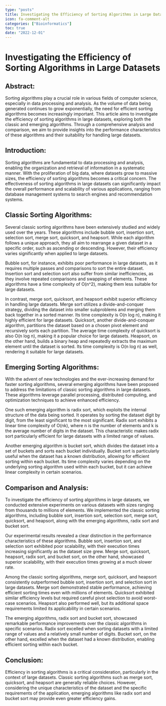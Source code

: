 ```yaml
---
type: "posts"
title: Investigating the Efficiency of Sorting Algorithms in Large Datasets
icon: fa-comment-alt
categories: ["Bioinformatics"]
toc: true
date: "2022-12-01"
---
```




# Investigating the Efficiency of Sorting Algorithms in Large Datasets

## Abstract:
Sorting algorithms play a crucial role in various fields of computer science, especially in data processing and analysis. As the volume of data being generated continues to grow exponentially, the need for efficient sorting algorithms becomes increasingly important. This article aims to investigate the efficiency of sorting algorithms in large datasets, exploring both the classic and emerging algorithms. Through a comprehensive analysis and comparison, we aim to provide insights into the performance characteristics of these algorithms and their suitability for handling large datasets.

## Introduction:
Sorting algorithms are fundamental to data processing and analysis, enabling the organization and retrieval of information in a systematic manner. With the proliferation of big data, where datasets grow to massive sizes, the efficiency of sorting algorithms becomes a critical concern. The effectiveness of sorting algorithms in large datasets can significantly impact the overall performance and scalability of various applications, ranging from database management systems to search engines and recommendation systems.

## Classic Sorting Algorithms:
Several classic sorting algorithms have been extensively studied and widely used over the years. These algorithms include bubble sort, insertion sort, selection sort, merge sort, quicksort, and heapsort. While each algorithm follows a unique approach, they all aim to rearrange a given dataset in a specific order, such as ascending or descending. However, their efficiency varies significantly when applied to large datasets.

Bubble sort, for instance, exhibits poor performance in large datasets, as it requires multiple passes and comparisons to sort the entire dataset. Insertion sort and selection sort also suffer from similar inefficiencies, as they involve repeated comparisons and swapping of elements. These algorithms have a time complexity of O(n^2), making them less suitable for large datasets.

In contrast, merge sort, quicksort, and heapsort exhibit superior efficiency in handling large datasets. Merge sort utilizes a divide-and-conquer strategy, dividing the dataset into smaller subproblems and merging them back together in a sorted manner. Its time complexity is O(n log n), making it highly efficient for large datasets. Quicksort, another divide-and-conquer algorithm, partitions the dataset based on a chosen pivot element and recursively sorts each partition. The average time complexity of quicksort is also O(n log n), making it a popular choice for large datasets. Heapsort, on the other hand, builds a binary heap and repeatedly extracts the maximum element until the dataset is sorted. Its time complexity is O(n log n) as well, rendering it suitable for large datasets.

## Emerging Sorting Algorithms:
With the advent of new technologies and the ever-increasing demand for faster sorting algorithms, several emerging algorithms have been proposed to address the limitations of classic sorting algorithms in large datasets. These algorithms leverage parallel processing, distributed computing, and optimization techniques to achieve enhanced efficiency.

One such emerging algorithm is radix sort, which exploits the internal structure of the data being sorted. It operates by sorting the dataset digit by digit, from the least significant to the most significant. Radix sort exhibits a linear time complexity of O(nk), where n is the number of elements and k is the average number of digits in the dataset. This characteristic makes radix sort particularly efficient for large datasets with a limited range of values.

Another emerging algorithm is bucket sort, which divides the dataset into a set of buckets and sorts each bucket individually. Bucket sort is particularly useful when the dataset has a known distribution, allowing for efficient sorting within each bucket. Its time complexity varies depending on the underlying sorting algorithm used within each bucket, but it can achieve linear complexity in certain scenarios.

## Comparison and Analysis:
To investigate the efficiency of sorting algorithms in large datasets, we conducted extensive experiments on various datasets with sizes ranging from thousands to millions of elements. We implemented the classic sorting algorithms, including bubble sort, insertion sort, selection sort, merge sort, quicksort, and heapsort, along with the emerging algorithms, radix sort and bucket sort.

Our experimental results revealed a clear distinction in the performance characteristics of these algorithms. Bubble sort, insertion sort, and selection sort exhibited poor scalability, with their execution times increasing significantly as the dataset size grew. Merge sort, quicksort, heapsort, radix sort, and bucket sort, on the other hand, showcased superior scalability, with their execution times growing at a much slower rate.

Among the classic sorting algorithms, merge sort, quicksort, and heapsort consistently outperformed bubble sort, insertion sort, and selection sort in large datasets. Merge sort demonstrated stable performance, achieving efficient sorting times even with millions of elements. Quicksort exhibited similar efficiency levels but required careful pivot selection to avoid worst-case scenarios. Heapsort also performed well, but its additional space requirements limited its applicability in certain scenarios.

The emerging algorithms, radix sort and bucket sort, showcased remarkable performance improvements over the classic algorithms in specific scenarios. Radix sort excelled when sorting datasets with a limited range of values and a relatively small number of digits. Bucket sort, on the other hand, excelled when the dataset had a known distribution, enabling efficient sorting within each bucket.

## Conclusion:
Efficiency in sorting algorithms is a critical consideration, particularly in the context of large datasets. Classic sorting algorithms such as merge sort, quicksort, and heapsort are generally reliable choices. However, considering the unique characteristics of the dataset and the specific requirements of the application, emerging algorithms like radix sort and bucket sort may provide even greater efficiency gains.
